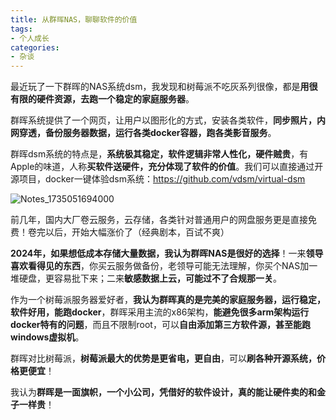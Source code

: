 ```yaml
---
title: 从群晖NAS，聊聊软件的价值
tags:
- 个人成长
categories:
- 杂谈
---
```




最近玩了一下群晖的NAS系统dsm，我发现和树莓派不吃灰系列很像，都是**用很有限的硬件资源，去跑一个稳定的家庭服务器**。

群晖系统提供了一个网页，让用户以图形化的方式，安装各类软件，**同步照片，内网穿透，备份服务器数据，运行各类docker容器，跑各类影音服务**。

群晖dsm系统的特点是，**系统极其稳定，软件逻辑非常人性化，硬件贼贵**，有Apple的味道，人称**买软件送硬件，充分体现了软件的价值**。我们可以直接通过开源项目，docker一键体验dsm系统：https://github.com/vdsm/virtual-dsm


![Notes_1735051694000](https://cdn.fangyuanxiaozhan.com/assets/1735378469128fxpsZjtK.jpeg)


前几年，国内大厂卷云服务，云存储，各类针对普通用户的网盘服务更是直接免费！卷完以后，开始大幅涨价了（经典剧本，百试不爽）

**2024年，如果想低成本存储大量数据，我认为群晖NAS是很好的选择**！一来**领导喜欢看得见的东西**，你买云服务做备份，老领导可能无法理解，你买个NAS加一堆硬盘，更容易批下来；二来**敏感数据上云，可能过不了合规那一关**。

作为一个树莓派服务器爱好者，**我认为群晖真的是完美的家庭服务器，运行稳定，软件好用，能跑docker**，群晖采用主流的x86架构，**能避免很多arm架构运行docker特有的问题**，而且不限制root，可以**自由添加第三方软件源，甚至能跑windows虚拟机**。

群晖对比树莓派，**树莓派最大的优势是更省电，更自由**，可以**刷各种开源系统，价格更便宜**！

我认为**群晖是一面旗帜，一个小公司，凭借好的软件设计，真的能让硬件卖的和金子一样贵**！
